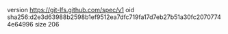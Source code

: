 version https://git-lfs.github.com/spec/v1
oid sha256:d2e3d63988b2598b1ef9512ea7dfc719fa17d7eb27b51a30fc20707744e64996
size 206
